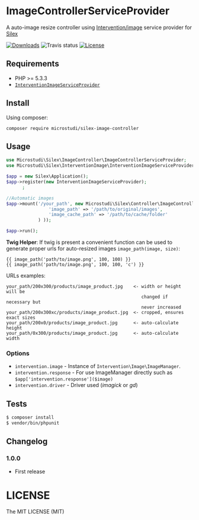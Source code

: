 # ImageControllerServiceProvider

A auto-image resize controller using [Intervention/image](http://image.intervention.io/) service provider for [Silex](http://silex.sensiolabs.org)

[![Downloads](https://img.shields.io/packagist/dt/microstudi/silex-image-controller.svg?style=flat-square)](https://packagist.org/packages/microstudi/silex-image-controller)
![Travis status](https://travis-ci.org/microstudi/silex-image-controller.svg?branch=master)
[![License](https://img.shields.io/packagist/l/microstudi/silex-image-controller.svg?style=flat-square)](http://opensource.org/licenses/MIT)

## Requirements

- PHP >= 5.3.3
- [`InterventionImageServiceProvider`](https://github.com/microstudi/silex-intervention-image)

## Install

Using composer:

```
composer require microstudi/silex-image-controller
```

## Usage

```php
use Microstudi\Silex\ImageController\ImageControllerServiceProvider;
use Microstudi\Silex\InterventionImage\InterventionImageServiceProvider;

$app = new Silex\Application();
$app->register(new InterventionImageServiceProvider);
      ;

//Automatic images
$app->mount('/your_path', new Microstudi\Silex\Controller\ImageControllerProvider(array(
                'image_path' => '/path/to/original/images',
                'image_cache_path' => '/path/to/cache/folder'
            ) ));

$app->run();
```

**Twig Helper**: If twig is present a convenient function can be used to generate proper urls for auto-resized images `image_path(image, size)`:

```twig
{{ image_path('path/to/image.png', 100, 100) }}
{{ image_path('path/to/image.png', 100, 100, 'c') }}
```


URLs examples:

```
your_path/200x300/products/image_product.jpg    <- width or height will be
                                                   changed if necessary but
                                                   never increased
your_path/200x300xc/products/image_product.jpg  <- cropped, ensures exact sizes
your_path/200x0/products/image_product.jpg      <- auto-calculate height
your_path/0x300/products/image_product.jpg      <- auto-calculate width
```

### Options

- `intervention.image` - Instance of `Intervention\Image\ImageManager`.
- `intervention.response` - For use ImageManager directly such as `$app['intervention.response']($image)`
- `intervention.driver` -  Driver used (*imagick* or *gd*)


## Tests

```bash
$ composer install
$ vendor/bin/phpunit
```


## Changelog

### 1.0.0

- First release

# LICENSE

The MIT LICENSE (MIT)
